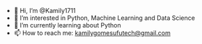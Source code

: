 - 👋 Hi, I’m @Kamily1711
- 👀 I’m interested in Python, Machine Learning and Data Science
- 🌱 I’m currently learning about Python
- 📫 How to reach me: kamilygomesufutech@gmail.com

